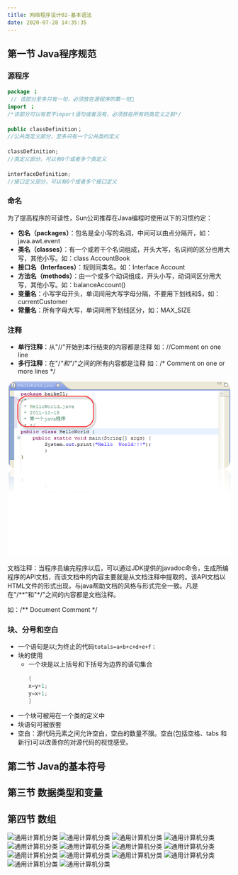 ```yaml
---
title: 网络程序设计02-基本语法
date: 2020-07-28 14:35:35
---
```


## 第一节 Java程序规范

### 源程序

```java
package ；
 // 该部分至多只有一句，必须放在源程序的第一句
import ； 
/*该部分可以有若干import语句或者没有，必须放在所有的类定义之前*/

public classDefinition；
//公共类定义部分，至多只有一个公共类的定义

classDefinition; 
//类定义部分，可以有0个或者多个类定义

interfaceDefinition; 
//接口定义部分，可以有0个或者多个接口定义
```

### 命名

为了提高程序的可读性，Sun公司推荐在Java编程时使用以下的习惯约定：

- **包名（packages）**：包名是全小写的名词，中间可以由点分隔开，如：java.awt.event 
- **类名（classes）**：有一个或若干个名词组成，开头大写，名词间的区分也用大写，其他小写。如：class  AccountBook
- **接口名（Interfaces）**：规则同类名。如：Interface  Account
- **方法名（methods）**：由一个或多个动词组成，开头小写，动词间区分用大写，其他小写。如：balanceAccount()
- **变量名**：小写字母开头，单词间用大写字母分隔，不要用下划线和$，如：currentCustomer
- **常量名**：所有字母大写，单词间用下划线区分，如：MAX_SIZE

### 注释

- **单行注释**：从"//"开始到本行结束的内容都是注释  如：//Comment on one line 
- **多行注释**：在"/*"和"*/"之间的所有内容都是注释  如：/* Comment on one or more lines */ 

![注释](./网络程序设计02-基本语法/注释.png)

文档注释：当程序员编完程序以后，可以通过JDK提供的javadoc命令，生成所编程序的API文档，而该文档中的内容主要就是从文档注释中提取的。该API文档以HTML文件的形式出现，与java帮助文档的风格与形式完全一致。凡是在"/**"和"*/"之间的内容都是文档注释。 

如：/** Document Comment */ 

### 块、分号和空白

- 一个语句是以;为终止的代码`totals=a+b+c+d+e+f；`
- 块的使用
  - 一个块是以上括号和下括号为边界的语句集合
    ```java
    {
    x=y+1;
    y=x+1;
    }
    ```
 - 一个块可被用在一个类的定义中
 - 块语句可被嵌套
- 空白：源代码元素之间允许空白，空白的数量不限。空白(包括空格、tabs 和新行)可以改善你的对源代码的视觉感受。

## 第二节 Java的基本符号

## 第三节 数据类型和变量

## 第四节 数组



![通用计算机分类](./网络程序设计02-基本语法/通用计算机分类.png)
![通用计算机分类](./网络程序设计02-基本语法/通用计算机分类.png)
![通用计算机分类](./网络程序设计02-基本语法/通用计算机分类.png)
![通用计算机分类](./网络程序设计02-基本语法/通用计算机分类.png)
![通用计算机分类](./网络程序设计02-基本语法/通用计算机分类.png)
![通用计算机分类](./网络程序设计02-基本语法/通用计算机分类.png)
![通用计算机分类](./网络程序设计02-基本语法/通用计算机分类.png)
![通用计算机分类](./网络程序设计02-基本语法/通用计算机分类.png)
![通用计算机分类](./网络程序设计02-基本语法/通用计算机分类.png)
![通用计算机分类](./网络程序设计02-基本语法/通用计算机分类.png)
![通用计算机分类](./网络程序设计02-基本语法/通用计算机分类.png)
![通用计算机分类](./网络程序设计02-基本语法/通用计算机分类.png)
![通用计算机分类](./网络程序设计02-基本语法/通用计算机分类.png)
![通用计算机分类](./网络程序设计02-基本语法/通用计算机分类.png)